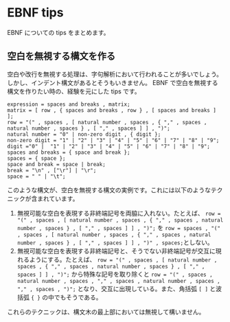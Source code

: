 # EBNF tips

EBNF についての tips をまとめます。

## 空白を無視する構文を作る

空白や改行を無視する処理は、字句解析において行われることが多いでしょう。しかし、インデント構文があるとそうもいきません。 EBNF で空白を無視する構文を作りたい時の、経験を元にした tips です。

```ebnf
expression = spaces and breaks , matrix;
matrix = [ row , { spaces and breaks , row } , [ spaces and breaks ] ];
row = "(" , spaces , [ natural number , spaces , { "," , spaces , natural number , spaces } , [ "," , spaces ] ] , ")";
natural number = "0" | non-zero digit , { digit };
non-zero digit = "1" | "2" | "3" | "4" | "5" | "6" | "7" | "8" | "9";
digit ="0" |  "1" | "2" | "3" | "4" | "5" | "6" | "7" | "8" | "9";
spaces and breaks = { space and break };
spaces = { space };
space and break = space | break;
break = "\n" , ["\r"] | "\r";
space = " " | "\t";
```

このような構文が、空白を無視する構文の実例です。これには以下のようなテクニックが含まれています。

1. 無視可能な空白を表現する非終端記号を両脇に入れない。たとえば、 `row = "(" , spaces , [ natural number , spaces , { "," , spaces , natural number , spaces } , [ "," , spaces ] ] , ")";` を `row = spaces , "(" , spaces , [ natural number , spaces , { "," , spaces , natural number , spaces } , [ "," , spaces ] ] , ")" , spaces;`としない。
2. 無視可能な空白を表現する非終端記号と、そうでない非終端記号が交互に現れるようにする。たとえば、 `row = "(" , spaces , [ natural number , spaces , { "," , spaces , natural number , spaces } , [ "," , spaces ] ] , ")";` から特殊な記号を取り除くと `row = "(" , spaces , natural number , spaces , "," , spaces , natural number , spaces , "," , spaces , ")";` となり、交互に出現している。また、角括弧 `[ ]` と波括弧 `{ }` の中でもそうである。

これらのテクニックは、構文木の最上部においては無視して構いません。
